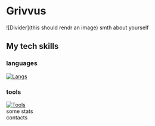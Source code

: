 # Grivvus
![Divider](this should rendr an image)
smth about yourself
<br>
## My tech skills
### languages
[![Langs](https://skillicons.dev/icons?i=python,fastapi,&perline=3)](https://skillicons.dev)
<br>
### tools
[![Tools](https://skillicons.dev/icons?i=git,github,postgres,docker,linux,neovim&perline=3)](https://skillicons.dev)
<br>
some stats
<br>
contacts
